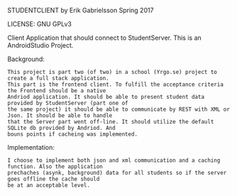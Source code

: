 STUDENTCLIENT by Erik Gabrielsson Spring 2017

LICENSE: GNU GPLv3

Client Application that should connect to StudentServer. This is an AndroidStudio Project.


Background:

    This project is part two (of two) in a school (Yrgo.se) project to create a full stack application.
    This part is the frontend client. To fulfill the acceptance criteria the Frontend should be a native
    Andriod application. It should be able to present student data provided by StudentServer (part one of 
    the same project) it should be able to communicate by REST with XML or Json. It should be able to handle
    that the Server part went off-line. It should utilize the default SQLite db provided by Andriod. And 
    bouns points if cacheing was implemented.


Implementation:

    I choose to implement both json and xml communication and a caching function. Also the application
    prechaches (asynk, background) data for all students so if the server goes offline the cache should
    be at an acceptable level.
  
